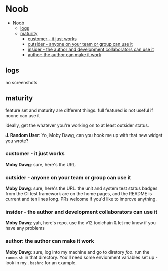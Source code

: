 # Noob

<!-- markdownlint-disable -->
<!--ts-->
* [Noob](#noob)
   * [logs](#logs)
   * [maturity](#maturity)
      * [customer - it just works](#customer---it-just-works)
      * [outsider - anyone on your team or group can use it](#outsider---anyone-on-your-team-or-group-can-use-it)
      * [insider - the author and development collaborators can use it](#insider---the-author-and-development-collaborators-can-use-it)
      * [author: the author can make it work](#author-the-author-can-make-it-work)
<!--te-->
<!-- markdownlint-enable  -->

## logs

no screenshots

## maturity

feature set and maturity are different things.  full featured is not useful if
noone can use it

ideally, get the whatever you're working on to at least outsider status.

**J. Random User**: Yo, Moby Dawg, can you hook me up with that new widget you wrote?

### customer - it just works

**Moby Dawg**: sure, here's the URL.

### outsider - anyone on your team or group can use it

**Moby Dawg**: sure, here's the URL. the unit and system test status badges
from the CI test framework are on the home pages, and the README is current
and ten lines long.  PRs welcome if you'd like to improve anything.

### insider - the author and development collaborators can use it

**Moby Dawg**: yah, here's repo.  use the v12 toolchain & let me know
if you have any problems

### author: the author can make it work

**Moby Dawg**: sure, log into my machine and go to diretory _foo_.  run the
`runme.sh` in that directory.
You'll need some envionment variables
set up - look in my `.bashrc` for an example.
